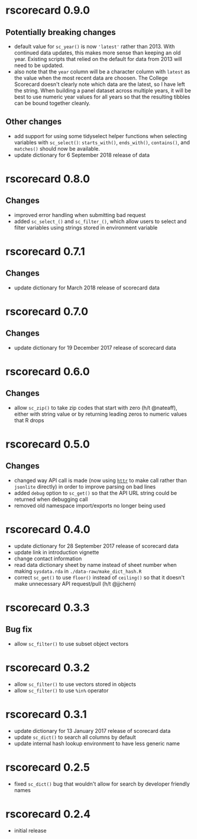 # rscorecard 0.9.0

## Potentially breaking changes
- default value for `sc_year()` is now `'latest'` rather
  than 2013. With continued data updates, this makes more sense than
  keeping an old year. Existing scripts that relied on the default for
  data from 2013 will need to be updated.  
- also note that the `year` column will be a character column with
  `latest` as the value when the most recent data are choosen. The
  College Scorecard doesn't clearly note which data are the latest, so
  I have left the string. When building a panel dataset across
  multiple years, it will be best to use numeric year values for all
  years so that the resulting tibbles can be bound together cleanly.

## Other changes
- add support for using some tidyselect helper functions when
  selecting variables with `sc_select()`: `starts_with()`,
  `ends_with()`, `contains()`, and `matches()` should now be
  available.
- update dictionary for 6 September 2018 release of data

# rscorecard 0.8.0

## Changes
- improved error handling when submitting bad request 
- added `sc_select_()` and `sc_filter_()`, which allow users to select
  and filter variables using strings stored in environment variable

# rscorecard 0.7.1

## Changes
- update dictionary for March 2018 release of scorecard data

# rscorecard 0.7.0

## Changes
- update dictionary for 19 December 2017 release of scorecard data

# rscorecard 0.6.0

## Changes
- allow `sc_zip()` to take zip codes that start with zero (h/t
  @nateaff), either with string value or by returning leading zeros to
  numeric values that R drops

# rscorecard 0.5.0

## Changes
- changed way API call is made (now using [`httr`](https://CRAN.R-project.org/package=httr) to make call rather than `jsonlite` directly) in order to improve parsing on bad lines
- added `debug` option to `sc_get()` so that the API URL string could be returned when debugging call
- removed old namespace import/exports no longer being used

# rscorecard 0.4.0

- update dictionary for 28 September 2017 release of scorecard data
- update link in introduction vignette
- change contact information
- read data dictionary sheet by name instead of sheet number when
  making `sysdata.rda` in `./data-raw/make_dict_hash.R`
- correct `sc_get()` to use `floor()` instead of `ceiling()` so that
  it doesn't make unnecessary API request/pull (h/t @jjchern)

# rscorecard 0.3.3

## Bug fix
- allow `sc_filter()` to use subset object vectors

# rscorecard 0.3.2

- allow `sc_filter()` to use vectors stored in objects
- allow `sc_filter()` to use `%in%` operator

# rscorecard 0.3.1

- update dictionary for 13 January 2017 release of scorecard data
- update `sc_dict()` to search all columns by default
- update internal hash lookup environment to have less generic name

# rscorecard 0.2.5

- fixed `sc_dict()` bug that wouldn't allow for search by developer friendly names

# rscorecard 0.2.4

- initial release
